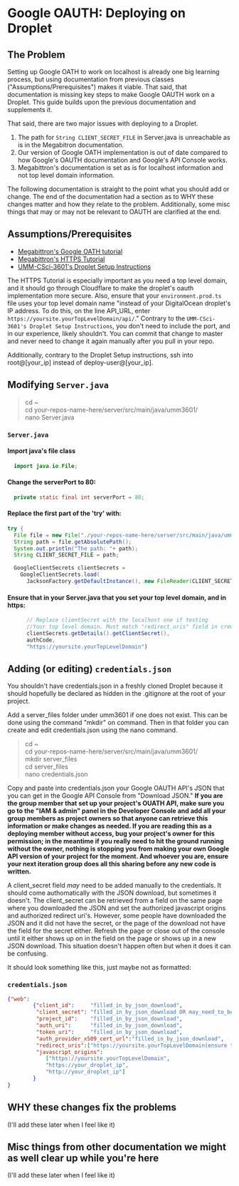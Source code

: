 # Google OAUTH: Deploying on Droplet

## The Problem
Setting up Google OATH to work on localhost is already one big learning process, but using documentation from previous classes ("Assumptions/Prerequisites") makes it viable. That said, that documentation is missing key steps to make Google OAUTH work on a Droplet. This guide builds upon the previous documentation and supplements it. 

That said, there are two major issues with deploying to a Droplet. 
1. The path for `String CLIENT_SECRET_FILE` in Server.java is unreachable as is in the Megabitron documentation.  
2. Our version of Google OATH implementation is out of date compared to how Google's OAUTH documentation and Google's API Console works.
3. Megabittron's documentation is set as is for localhost information and not top level domain information.

The following documentation is straight to the point what you should add or change. The end of the documentation had a section as to WHY these changes matter and how they relate to the problem. Additionally, some misc things that may or may not be relevant to OAUTH are clarified at the end. 

## Assumptions/Prerequisites
*  [Megabittron's Google OATH tutorial](https://github.com/UMM-CSci-3601-S18/iteration-4-megabittron/blob/master/Documentation/Secure%20Google%20Login/DocumentationForGoogleLogin.md)
* [Megabittron's HTTPS Tutorial](https://github.com/UMM-CSci-3601-S18/iteration-4-megabittron/blob/master/Documentation/HTTPS.md)
* [UMM-CSci-3601's Droplet Setup Instructions](https://github.com/UMM-CSci-3601/droplet-setup-and-build)

The HTTPS Tutorial is especially important as you need a top level domain, and it should go through Cloudflare to make the droplet's oauth implementation more secure. Also, ensure that your `environment.prod.ts` file uses your top level domain name "instead of your DigitalOcean droplet's IP address. To do this, on the line API_URL, enter `https://yoursite.yourTopLevelDomain/api/`." Contrary to the `UMM-CSci-3601's Droplet Setup Instructions`, you don't need to include the port, and in our experience, likely shouldn't. You can commit that change to master and never need to change it again manually after you pull in your repo. 

Additionally, contrary to the Droplet Setup instructions, ssh into root@[your_ip] instead of deploy-user@[your_ip].

## Modifying `Server.java`
>cd ~     
>cd your-repos-name-here/server/src/main/java/umm3601/    
>nano Server.java

### `Server.java`
#### Import java's file class
```java
  import java.io.File;
```
#### Change the serverPort to 80:
```java
  private static final int serverPort = 80;
```
#### Replace the first part of the 'try' with:
```java
try {
  File file = new File("./your-repos-name-here/server/src/main/java/umm3601/server_files/credentials.json");
  String path = file.getAbsolutePath();
  System.out.println("The path: "+ path);
  String CLIENT_SECRET_FILE = path;

  GoogleClientSecrets clientSecrets =
    GoogleClientSecrets.load(
      JacksonFactory.getDefaultInstance(), new FileReader(CLIENT_SECRET_FILE));
```
#### Ensure that in your Server.java that you set your top level domain, and in https:
```java
      // Replace clientSecret with the localhost one if testing
      //Your top level domain. Must match "redirect_uris" field in credentials.json. Must be https. No port. 
      clientSecrets.getDetails().getClientSecret(),
      authCode,
      "https://yoursite.yourTopLevelDomain")
```

## Adding (or editing) `credentials.json`
You shouldn't have credentials.json in a freshly cloned Droplet because it should hopefully be declared as hidden in the .gitignore at the root of your project. 

Add a server_files folder under umm3601 if one does not exist. This can be done using the command "mkdir" on command. Then in that folder you can create and edit credentials.json using the nano command.

>cd ~     
>cd your-repos-name-here/server/src/main/java/umm3601/      
>mkdir server_files   
>cd server_files  
>nano credentials.json

Copy and paste into credentials.json your Google OAUTH API's JSON that you can get in the Google API Console from "Download JSON." **If you are the group member that set up your project's OUATH API, make sure you go to the "IAM & admin" panel in the Developer Console and add all your group members as project owners so that anyone can retrieve this information or make changes as needed. If you are reading this as a deploying member without access, bug your project's owner for this permission; in the meantime if you really need to hit the ground running without the owner, nothing is stopping you from making your own Google API version of your project for the moment. And whoever you are, ensure your next iteration group does all this sharing before any new code is written.**

A client_secret field *may* need to be added manually to the credentials. It should come authomatically with the JSON download, but sometimes it doesn't. The client_secret can be retrieved from a field on the same page where you downloaded the JSON and set the authorized javascript origins and authorized redirect uri's. However, some people have downloaded the JSON and it did not have the secret, or the page of the download not have the field for the secret either. Refresh the page or close out of the console until it either shows up on in the field on the page or shows up in a new JSON download. This situation doesn't happen often but when it does it can be confusing. 

It should look something like this, just maybe not as formatted:

### `credentials.json`
```json
{"web":
        {"client_id":     "filled_in_by_json_download",
         "client_secret": "filled_in_by_json_download OR may_need_to_be_manually_added____see_above",
         "project_id":    "filled_in_by_json_download",
         "auth_uri":      "filled_in_by_json_download",
         "token_uri":     "filled_in_by_json_download",
         "auth_provider_x509_cert_url":"filled_in_by_json_download",
         "redirect_uris":["https://yoursite.yourTopLevelDomain(ensure this matches your Server.java)"],
         "javascript_origins":
            ["https://yoursite.yourTopLevelDomain",
            "https://your_droplet_ip",
            "http://your_droplet_ip"]
        }
}
```

## WHY these changes fix the problems
(I'll add these later when I feel like it) 

## Misc things from other documentation we might as well clear up while you're here
(I'll add these later when I feel like it) 







